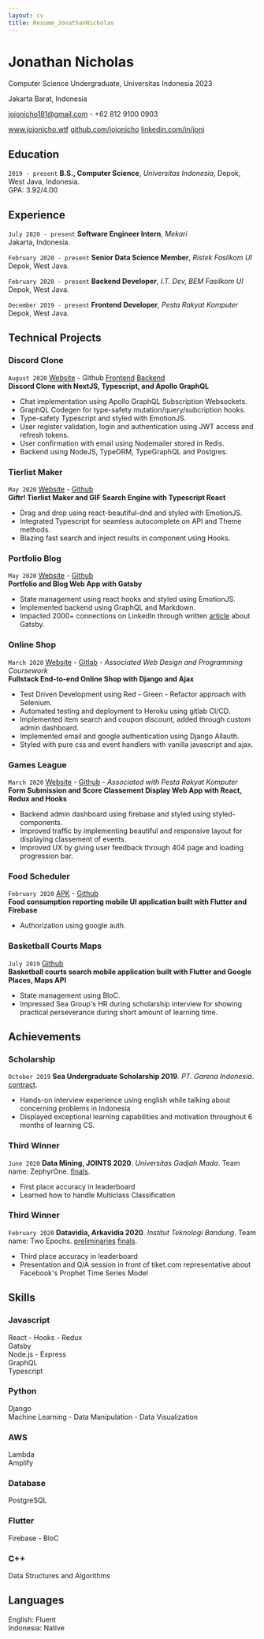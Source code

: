 ```yaml
---
layout: cv
title: Resume_JonathanNicholas
---
```


# Jonathan Nicholas

Computer Science Undergraduate, Universitas Indonesia 2023

Jakarta Barat, Indonesia<br/>

<a href="jojonicho181@gmail.com">jojonicho181@gmail.com</a> - +62 812 9100 0903

<div id="webaddress">
  <a href="https://jojonicho.wtf"><i class="fas fa-home"></i> www.jojonicho.wtf</a>
  <a href="https://github.com/jojonicho"><i class="fab fa-github"></i> github.com/jojonicho</a>
  <a href="https://linkedin.com/in/joni"><i class="fab fa-linkedin"></i> linkedin.com/in/joni</a>
</div>

## Education

`2019 - present`
**B.S., Computer Science**, _Universitas Indonesia_, Depok, West Java, Indonesia.<br>
GPA: 3.92/4.00<br>

## Experience

`July 2020 - present`
**Software Engineer Intern**, _Mekari_<br>Jakarta, Indonesia.

`February 2020 - present`
**Senior Data Science Member**, _Ristek Fasilkom UI_<br>Depok, West Java.

`February 2020 - present`
**Backend Developer**, _I.T. Dev, BEM Fasilkom UI_<br>Depok, West Java.

`December 2019 - present`
**Frontend Developer**, _Pesta Rakyat Komputer_<br>Depok, West Java.

## Technical Projects

### Discord Clone

`August 2020`
[Website](https://distro.vercel.app) - Github [Frontend](https://github.com/jojonicho/distro) [Backend](https://github.com/jojonicho/distro-backend)<br>
**Discord Clone with NextJS, Typescript, and Apollo GraphQL**<br>

- Chat implementation using Apollo GraphQL Subscription Websockets.
- GraphQL Codegen for type-safety mutation/query/subcription hooks.
- Type-safety Typescript and styled with EmotionJS.
- User register validation, login and authentication using JWT access and refresh tokens.
- User confirmation with email using Nodemailer stored in Redis.
- Backend using NodeJS, TypeORM, TypeGraphQL and Postgres.

### Tierlist Maker

`May 2020`
[Website](https://giftr.jojonicho.wtf) - [Github](https://github.com/jojonicho/giftr)<br>
**Giftr! Tierlist Maker and GIF Search Engine with Typescript React**<br>

- Drag and drop using react-beautiful-dnd and styled with EmotionJS.
- Integrated Typescript for seamless autocomplete on API and Theme methods.
- Blazing fast search and inject results in component using Hooks.

### Portfolio Blog

`May 2020`
[Website](https://jojonicho.wtf) - [Github](https://github.com/jojonicho/portfolio)<br>
**Portfolio and Blog Web App with Gatsby**<br>

- State management using react hooks and styled using EmotionJS.
- Implemented backend using GraphQL and Markdown.
- Impacted 2000+ connections on LinkedIn through written [article](https://www.linkedin.com/posts/joni_the-gatsby-project-structure-activity-6667343046142783488-mKfn) about Gatsby.

### Online Shop

`March 2020`
[Website](http://tk1-ppw.herokuapp.com/) - [Gitlab](https://gitlab.com/jojonicho/tekasatu) - _Associated Web Design and Programming Coursework_<br>
**Fullstack End-to-end Online Shop with Django and Ajax**<br>

- Test Driven Development using Red - Green - Refactor approach with Selenium.
- Automated testing and deployment to Heroku using gitlab CI/CD.
- Implemented item search and coupon discount, added through custom admin dashboard.
- Implemented email and google authentication using Django Allauth.
- Styled with pure css and event handlers with vanilla javascript and ajax.

### Games League

`March 2020`
[Website](https://perak.cs.ui.ac.id/) - [Github](https://github.com/jojonicho/perak-frontend) - _Associated with Pesta Rakyat Komputer_<br>
**Form Submission and Score Classement Display Web App with React, Redux and Hooks**<br>

- Backend admin dashboard using firebase and styled using styled-components.
- Improved traffic by implementing beautiful and responsive layout for displaying classement of events.
- Improved UX by giving user feedback through 404 page and loading progression bar.

### Food Scheduler

`February 2020`
[APK](https://drive.google.com/open?id=1Y1YdTRXNRuR8WJgD4Ok2WV8n1y8IN-zC) - [Github](https://github.com/jojonicho/foodget)<br>
**Food consumption reporting mobile UI application built with Flutter and Firebase**<br>

- Authorization using google auth.<br>

### Basketball Courts Maps

`July 2019`
[Github](https://github.com/jojonicho/pickup)<br>
**Basketball courts search mobile application built with Flutter and Google Places, Maps API**<br>

- State management using BloC.<br>
- Impressed Sea Group's HR during scholarship interview for showing practical perseverance during short amount of learning time.

## Achievements

### Scholarship

`October 2019`
**Sea Undergraduate Scholarship 2019**. _PT. Garena Indonesia_. [contract](https://drive.google.com/file/d/0B_vsb-1I_-gpVFBpNC1ydEJGTEVtSTdvUnFDNjFzYkJtVnlB/view).

- Hands-on interview experience using english while talking about concerning problems in Indonesia
- Displayed exceptional learning capabilities and motivation throughout 6 months of learning CS.

### Third Winner

`June 2020`
**Data Mining, JOINTS 2020**. _Universitas Gadjah Mada_. Team name: ZephyrOne. [finals](https://www.kaggle.com/c/final-dm-2020/leaderboard).

- First place accuracy in leaderboard
- Learned how to handle Multiclass Classification

### Third Winner

`February 2020`
**Datavidia, Arkavidia 2020**. _Institut Teknologi Bandung_. Team name: Two Epochs. [preliminaries](https://www.kaggle.com/c/datavidia2019v2/leaderboard) [finals](https://www.kaggle.com/c/finaldatavidia2019/leaderboard).

- Third place accuracy in leaderboard
- Presentation and Q/A session in front of tiket.com representative about Facebook's Prophet Time Series Model

## Skills

### Javascript

React - Hooks - Redux<br>
Gatsby<br>
Node.js - Express<br>
GraphQL<br>
Typescript

### Python

Django<br>
Machine Learning - Data Manipulation - Data Visualization

### AWS

Lambda<br>
Amplify

### Database

PostgreSQL

### Flutter

Firebase - BloC

### C++

Data Structures and Algorithms

## Languages

English: Fluent<br>
Indonesia: Native
